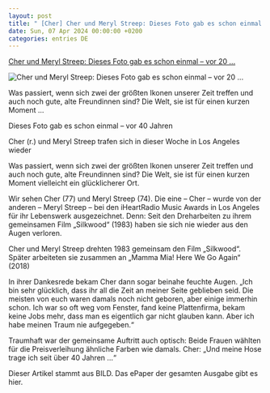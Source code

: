 ```yaml
---
layout: post
title: " [Cher] Cher und Meryl Streep: Dieses Foto gab es schon einmal – vor 20 ..."
date: Sun, 07 Apr 2024 00:00:00 +0200
categories: entries DE
---
```

[Cher und Meryl Streep: Dieses Foto gab es schon einmal – vor 20 ...](https://www.bild.de/unterhaltung/leute/leute/cher-und-meryl-streep-dieses-foto-gab-es-schon-einmal-vor-20-jahren-87784900.bild.html)

![Cher und Meryl Streep: Dieses Foto gab es schon einmal – vor 20 ...](https://images.bild.de/6611a70690f5cb31cfbf4c85/e4f554b13af8bb7f18bd6c2ea67696ff,70618295?w=1280)

Was passiert, wenn sich zwei der größten Ikonen unserer Zeit treffen und auch noch gute, alte Freundinnen sind? Die Welt, sie ist für einen kurzen Moment ...

Dieses Foto gab es schon einmal – vor 40 Jahren

Cher (r.) und Meryl Streep trafen sich in dieser Woche in Los Angeles wieder

Was passiert, wenn sich zwei der größten Ikonen unserer Zeit treffen und auch noch gute, alte Freundinnen sind? Die Welt, sie ist für einen kurzen Moment vielleicht ein glücklicherer Ort.

Wir sehen Cher (77) und Meryl Streep (74). Die eine – Cher – wurde von der anderen – Meryl Streep – bei den iHeartRadio Music Awards in Los Angeles für ihr Lebenswerk ausgezeichnet. Denn: Seit den Dreharbeiten zu ihrem gemeinsamen Film „Silkwood“ (1983) haben sie sich nie wieder aus den Augen verloren.

Cher und Meryl Streep drehten 1983 gemeinsam den Film „Silkwood“. Später arbeiteten sie zusammen an „Mamma Mia! Here We Go Again“ (2018)

In ihrer Dankesrede bekam Cher dann sogar beinahe feuchte Augen. „Ich bin sehr glücklich, dass ihr all die Zeit an meiner Seite geblieben seid. Die meisten von euch waren damals noch nicht geboren, aber einige immerhin schon. Ich war so oft weg vom Fenster, fand keine Plattenfirma, bekam keine Jobs mehr, dass man es eigentlich gar nicht glauben kann. Aber ich habe meinen Traum nie aufgegeben.“

Traumhaft war der gemeinsame Auftritt auch optisch: Beide Frauen wählten für die Preisverleihung ähnliche Farben wie damals. Cher: „Und meine Hose trage ich seit über 40 Jahren …“

Dieser Artikel stammt aus BILD. Das ePaper der gesamten Ausgabe gibt es hier.

